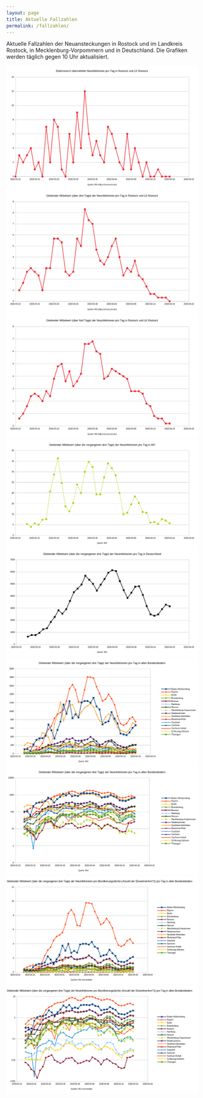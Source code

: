 ```yaml
---
layout: page
title: Aktuelle Fallzahlen
permalink: /fallzahlen/
---
```


Aktuelle Fallzahlen der Neuansteckungen in Rostock und im Landkreis Rostock, in Mecklenburg-Vorpommern und in Deutschland. Die Grafiken werden täglich gegen 10 Uhr aktualisiert.

![](/assets/neuansteckungen/NeuinfektionenHROundLK.png)
![](/assets/neuansteckungen/NeuinfektionenHROundLK_gleitend_3.png)
![](/assets/neuansteckungen/NeuinfektionenHROundLK_gleitend_5.png)
![](/assets/neuansteckungen/NeuinfektionenMV_gleitend.png)
![](/assets/neuansteckungen/NeuinfektionenD_gleitend.png)
![](/assets/neuansteckungen/NeuinfektionenBundeslaender_gleitend.png)
![](/assets/neuansteckungen/NeuinfektionenBundeslaenderLog_gleitend.png)
![](/assets/neuansteckungen/NeuinfektionenBundeslaenderProBevDichte_gleitend.png)
![](/assets/neuansteckungen/NeuinfektionenBundeslaenderProBevDichteLOG_gleitend.png)